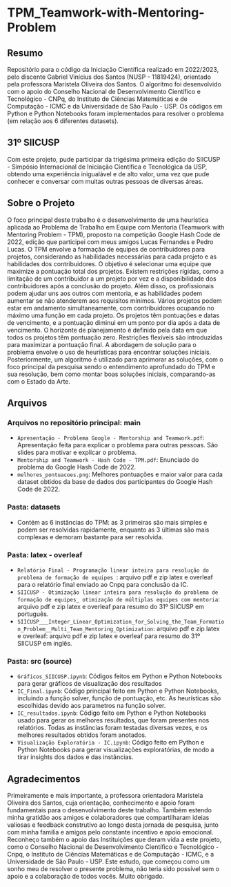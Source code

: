 # TPM_Teamwork-with-Mentoring-Problem

## Resumo
Repositório para o código da Iniciação Científica realizado em 2022/2023, pelo discente Gabriel Vinícius dos Santos (NUSP - 11819424), orientado pela professora Maristela Oliveira dos Santos. O algoritmo foi desenvolvido com o apoio do Conselho Nacional de Desenvolvimento Científico e Tecnológico - CNPq, do Instituto de Ciências Matemáticas e de Computação - ICMC e da Universidade de São Paulo - USP. Os códigos em Python e Python Notebooks foram implementados para resolver o problema (em relação aos 6 diferentes datasets).

## 31º SIICUSP
Com este projeto, pude participar da trigésima primeira edição do SIICUSP - Simpósio Internacional de Iniciação Científica e Tecnológica da USP, obtendo uma experiência inigualável e de alto valor, uma vez que pude conhecer e conversar com muitas outras pessoas de diversas áreas.

## Sobre o Projeto
O foco principal deste trabalho é o desenvolvimento de uma heurística aplicada ao Problema de Trabalho em Equipe com Mentoria (Teamwork with Mentoring Problem - TPM), proposto na competição Google Hash Code de 2022, edição que participei com meus amigos Lucas Fernandes e Pedro Lucas. O TPM envolve a formação de equipes de contribuidores para projetos, considerando as habilidades necessárias para cada projeto e as habilidades dos contribuidores. O objetivo é selecionar uma equipe que maximize a pontuação total dos projetos. Existem restrições rígidas, como a limitação de um contribuidor a um projeto por vez e a disponibilidade dos contribuidores após a conclusão do projeto. Além disso, os profissionais podem ajudar uns aos outros com mentoria, e as habilidades podem aumentar se não atenderem aos requisitos mínimos. Vários projetos podem estar em andamento simultaneamente, com contribuidores ocupando no máximo uma função em cada projeto. Os projetos têm pontuações e datas de vencimento, e a pontuação diminui em um ponto por dia após a data de vencimento. O horizonte de planejamento é definido pela data em que todos os projetos têm pontuação zero. Restrições flexíveis são introduzidas para maximizar a pontuação final. A abordagem de solução para o problema envolve o uso de heurísticas para encontrar soluções iniciais. Posteriormente, um algoritmo é utilizado para aprimorar as soluções, com o foco principal da pesquisa sendo o entendimento aprofundado do TPM e sua resolução, bem como montar boas soluções iniciais, comparando-as com o Estado da Arte.

## Arquivos

### Arquivos no repositório principal: main
- `Apresentação - Problema Google - Mentorship and Teamwork.pdf`: Apresentação feita para explicar o problema para outras pessoas. São slides para motivar e explicar o problema.
- `Mentorship and Teamwork - Hash Code - TPM.pdf`: Enunciado do problema do Google Hash Code de 2022.
- `melhores_pontuacoes.png`: Melhores pontuações e maior valor para cada dataset obtidos da base de dados dos participantes do Google Hash Code de 2022.

### Pasta: datasets
- Contém as 6 instâncias do TPM: as 3 primeiras são mais simples e podem ser resolvidas rapidamente, enquanto as 3 últimas são mais complexas e demoram bastante para ser resolvida.

### Pasta: latex - overleaf
- `Relatório Final - Programação linear inteira para resolução do problema de formação de equipes `: arquivo pdf e zip latex e overleaf para o relatório final enviado ao Cnpq para conclusão da IC.
- `SIICUSP - Otimização linear inteira para resolução do problema de formação de equipes_ otimização de múltiplas equipes com mentoria`: arquivo pdf e zip latex e overleaf para resumo do 31º SIICUSP em português.
- `SIICUSP___Integer_Linear_Optimization_for_Solving_the_Team_Formation_Problem__Multi_Team_Mentoring_Optimization`: arquivo pdf e zip latex e overleaf: arquivo pdf e zip latex e overleaf para resumo do 31º SIICUSP em inglês.

### Pasta: src (source)
- `Gráficos_SIICUSP.ipynb`: Códigos feitos em Python e Python Notebooks para gerar gráficos de visualização dos resultados
- `IC_Final.ipynb`: Código principal feito em Python e Python Notebooks, incluindo a função solver, função de pontuação, etc. As heurísticas são escolhidas devido aos parametros na função solver.
- `IC_resultados.ipynb`: Código feito em Python e Python Notebooks usado para gerar os melhores resultados, que foram presentes nos relatórios. Todas as instâncias foram testadas diversas vezes, e os melhores resultados obtidos foram anotados.
- `Visualização Exploratória - IC.ipynb`: Código feito em Python e Python Notebooks para gerar visualizações exploratórias, de modo a tirar insights dos dados e das instâncias.

## Agradecimentos
Primeiramente e mais importante, a professora orientadora Maristela Oliveira dos Santos, cuja orientação, conhecimento e apoio foram fundamentais para o desenvolvimento deste trabalho. Também estendo minha gratidão aos amigos e colaboradores que compartilharam ideias valiosas e feedback construtivo ao longo desta jornada de pesquisa, junto com minha família e amigos pelo constante incentivo e apoio emocional. Reconheço também o apoio das Instituições que deram vida a este projeto, como o Conselho Nacional de Desenvolvimento Científico e Tecnológico - Cnpq, o Instituto de Ciências Matemáticas e de Computação - ICMC, e a Universidade de São Paulo - USP. Este estudo, que começou como um sonho meu de resolver o presente problema, não teria sido possível sem o apoio e a colaboração de todos vocês. Muito obrigado.
